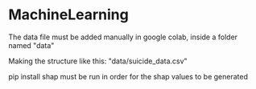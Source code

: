 # MachineLearning

The data file must be added manually in google colab, inside a folder named "data"

Making the structure like this: "data/suicide_data.csv"

pip install shap must be run in order for the shap values to be generated
